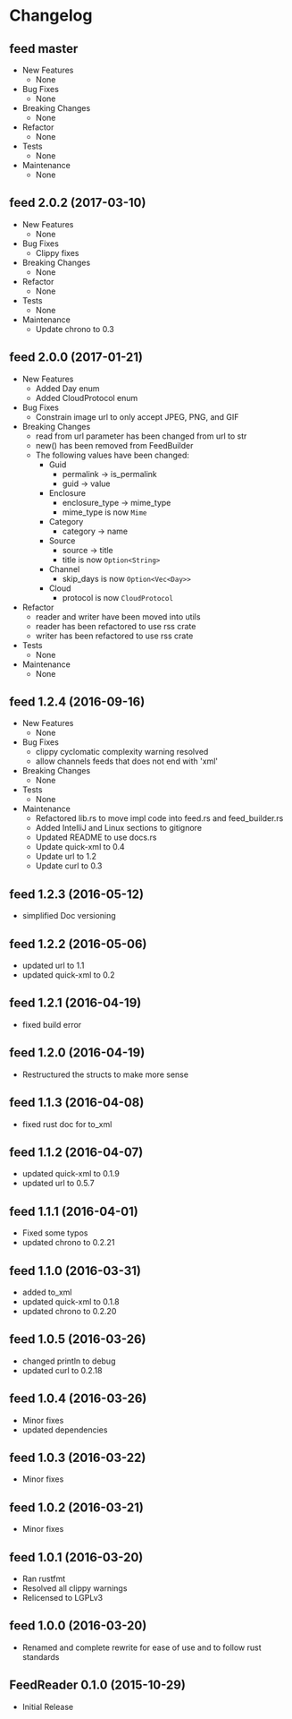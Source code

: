 # Changelog

## feed master
+ New Features
    + None
+ Bug Fixes
    + None
+ Breaking Changes
    + None
+ Refactor
    + None
+ Tests
    + None
+ Maintenance
    + None  

## feed 2.0.2 (2017-03-10)
+ New Features
    + None
+ Bug Fixes
    + Clippy fixes
+ Breaking Changes
    + None
+ Refactor
    + None
+ Tests
    + None
+ Maintenance
    + Update chrono to 0.3  

## feed 2.0.0 (2017-01-21)
+ New Features
    + Added Day enum
    + Added CloudProtocol enum
+ Bug Fixes
    + Constrain image url to only accept JPEG, PNG, and GIF
+ Breaking Changes
    + read from url parameter has been changed from url to str
    + new() has been removed from FeedBuilder
    + The following values have been changed:
    	+ Guid
    	    + permalink -> is_permalink
    	    + guid -> value
        + Enclosure
            + enclosure_type -> mime_type
            + mime_type is now `Mime`
        + Category
            + category -> name
    	+ Source
    	    + source -> title
    	    + title is now `Option<String>`
        + Channel
            + skip_days is now `Option<Vec<Day>>`
        + Cloud
            + protocol is now `CloudProtocol`
+ Refactor
    + reader and writer have been moved into utils
    + reader has been refactored to use rss crate
    + writer has been refactored to use rss crate
+ Tests
    + None
+ Maintenance
    + None

## feed 1.2.4 (2016-09-16)
+ New Features
    + None
+ Bug Fixes
    + clippy cyclomatic complexity warning resolved
    + allow channels feeds that does not end with 'xml'
+ Breaking Changes
    + None
+ Tests
    + None
+ Maintenance
    + Refactored lib.rs to move impl code into feed.rs and feed_builder.rs
    + Added IntelliJ and Linux sections to gitignore
    + Updated README to use docs.rs
    + Update quick-xml to 0.4
    + Update url to 1.2
    + Update curl to 0.3

## feed 1.2.3 (2016-05-12)
+ simplified Doc versioning

## feed 1.2.2 (2016-05-06)
+ updated url to 1.1
+ updated quick-xml to 0.2

## feed 1.2.1 (2016-04-19)
+ fixed build error

## feed 1.2.0 (2016-04-19)
+ Restructured the structs to make more sense

## feed 1.1.3 (2016-04-08)
+ fixed rust doc for to_xml

## feed 1.1.2 (2016-04-07)
+ updated quick-xml to 0.1.9
+ updated url to 0.5.7

## feed 1.1.1 (2016-04-01)
+ Fixed some typos
+ updated chrono to 0.2.21

## feed 1.1.0 (2016-03-31)
+ added to_xml
+ updated quick-xml to 0.1.8
+ updated chrono to 0.2.20

## feed 1.0.5 (2016-03-26)
+ changed println to debug
+ updated curl to 0.2.18

## feed 1.0.4 (2016-03-26)
+ Minor fixes
+ updated dependencies

## feed 1.0.3 (2016-03-22)
+ Minor fixes

## feed 1.0.2 (2016-03-21)
+ Minor fixes

## feed 1.0.1 (2016-03-20)
+ Ran rustfmt
+ Resolved all clippy warnings
+ Relicensed to LGPLv3

## feed 1.0.0 (2016-03-20)
+ Renamed and complete rewrite for ease of use and to follow rust standards

## FeedReader 0.1.0 (2015-10-29)
+ Initial Release
